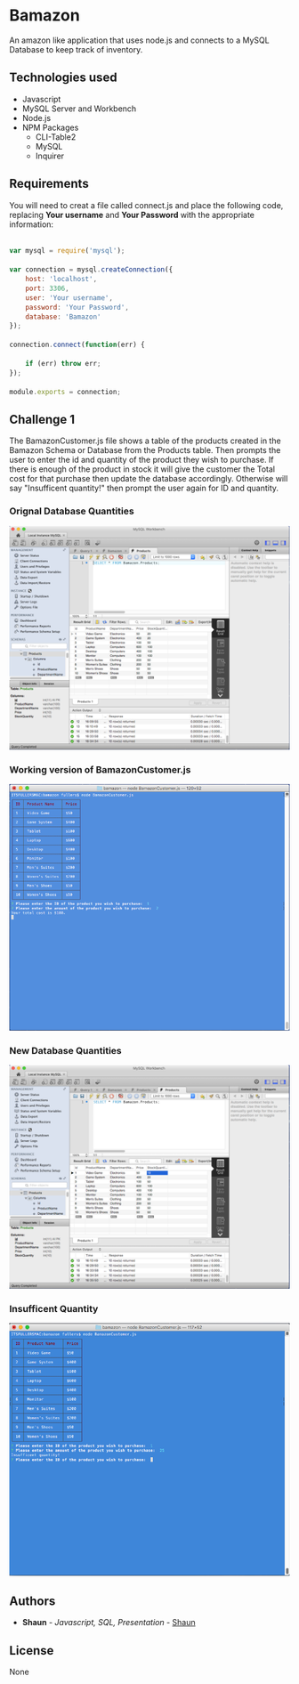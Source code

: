 # Bamazon
An amazon like application that uses node.js and connects to a MySQL Database to keep track of inventory. 

## Technologies used
* Javascript
* MySQL Server and Workbench
* Node.js
* NPM Packages
	* CLI-Table2
	* MySQL  
	* Inquirer

## Requirements

You will need to creat a file called connect.js and place the following code, replacing **Your username** and **Your Password** with the appropriate information:

```javascript

var mysql = require('mysql');

var connection = mysql.createConnection({
	host: 'localhost',
	port: 3306,
	user: 'Your username',
	password: 'Your Password',
	database: 'Bamazon'
});

connection.connect(function(err) {

	if (err) throw err;
});

module.exports = connection;

```

## Challenge 1

The BamazonCustomer.js file shows a table of the products created in the Bamazon Schema or Database from the Products table.  Then prompts the user to enter the id and quantity of the product they wish to purchase.  If there is enough of the product in stock it will give the customer the Total cost for that purchase then update the database accordingly. Otherwise will say "Insufficent quantity!" then prompt the user again for ID and quantity.  


### Orignal Database Quantities
![Alt Text](/images/BamazonCustomer/original-DBquantity.png?raw=true "Original Database Quantities")

### Working version of BamazonCustomer.js 
![Alt Text](/images/BamazonCustomer/working-BamazonCustomerjs.png?raw=true "Working version of BamazonCustomer.js")

### New Database Quantities
![Alt Text](/images/BamazonCustomer/new-DBquantity.png?raw=true "New Database Quantities")

### Insufficent Quantity
![Alt Text](/images/BamazonCustomer/insufficent.png?raw=true "Insufficent Quantity")

## Authors

* **Shaun** - *Javascript, SQL, Presentation* - [Shaun](https://github.com/fullers)

## License
   
   None

